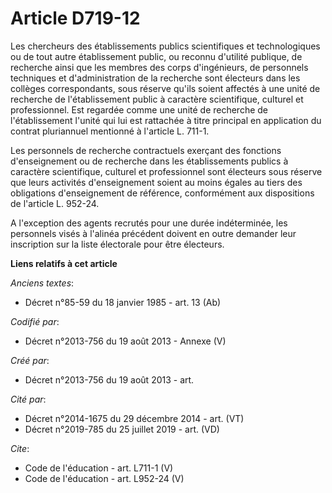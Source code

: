 # Article D719-12

Les chercheurs des établissements publics scientifiques et technologiques ou de tout autre établissement public, ou reconnu
d'utilité publique, de recherche ainsi que les membres des corps d'ingénieurs, de personnels techniques et d'administration
de la recherche sont électeurs dans les collèges correspondants, sous réserve qu'ils soient affectés à une unité de recherche
de l'établissement public à caractère scientifique, culturel et professionnel. Est regardée comme une unité de recherche de
l'établissement l'unité qui lui est rattachée à titre principal en application du contrat pluriannuel mentionné à l'article
L. 711-1. 

Les personnels de recherche contractuels exerçant des fonctions d'enseignement ou de recherche dans les établissements
publics à caractère scientifique, culturel et professionnel sont électeurs sous réserve que leurs activités d'enseignement
soient au moins égales au tiers des obligations d'enseignement de référence, conformément aux dispositions de l'article L.
952-24. 

A l'exception des agents recrutés pour une durée indéterminée, les personnels visés à l'alinéa précédent doivent en outre
demander leur inscription sur la liste électorale pour être électeurs.

**Liens relatifs à cet article**

_Anciens textes_:

  - Décret n°85-59 du 18 janvier 1985 - art. 13 (Ab)

_Codifié par_:

  - Décret n°2013-756 du 19 août 2013 -  Annexe (V)

_Créé par_:

  - Décret n°2013-756 du 19 août 2013 - art.

_Cité par_:

  - Décret n°2014-1675 du 29 décembre 2014 - art. (VT)
  - Décret n°2019-785 du 25 juillet 2019 - art. (VD)

_Cite_:

  - Code de l'éducation - art. L711-1 (V)
  - Code de l'éducation - art. L952-24 (V)
